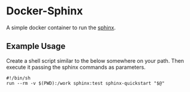 # Docker-Sphinx
A simple docker container to run the [sphinx](http://www.sphinx-doc.org/en/stable/).

## Example Usage

Create a shell script similar to the below somewhere on your path. Then execute it passing the sphinx commands as parameters.
```
#!/bin/sh
run --rm -v $(PWD):/work sphinx:test sphinx-quickstart "$@"
```
